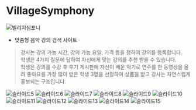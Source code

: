 # VillageSymphony

![빌리지심포니](https://user-images.githubusercontent.com/99253403/209805887-d63bc658-0afb-4bed-8ecb-cba9a43c7076.png)

* 맞춤형 음악 강의 검색 사이트
> 강사는 강의 가능 시간, 강의 가능 요일, 가격 등을 정하여 강의를 등록합니다.       
> 학생은 4가지 질문에 답하여 자신에게 맞는 강의를 추천 받을 수 있습니다.      
> 학생은 강의를 수강 후 후기 게시판에 자신이 배운 악기로 연주를 한 동영상을 올려 좋아요를 가장 많이 받은 학생 3명을 선정하여 상품을 받고 강사는 자연스럽게 홍보되는 구조입니다.      

![슬라이드5](https://user-images.githubusercontent.com/99253403/209806027-e5005b9b-015e-46c4-9b64-a62a1193a304.PNG)
![슬라이드6](https://user-images.githubusercontent.com/99253403/209806038-a424b13b-5311-4561-9339-b3d052130f04.PNG)
![슬라이드7](https://user-images.githubusercontent.com/99253403/209806045-2ad16a70-2051-4b16-b060-a354fddf3b55.PNG)
![슬라이드8](https://user-images.githubusercontent.com/99253403/209806049-d7194137-fe4a-45d2-91d8-2f742953c05d.PNG)
![슬라이드9](https://user-images.githubusercontent.com/99253403/209806051-a0c00a05-edaf-4dee-9491-f1c401d8c30d.PNG)
![슬라이드10](https://user-images.githubusercontent.com/99253403/209806061-58231f3c-d896-4ea6-bc08-9adc9696db86.PNG)
![슬라이드11](https://user-images.githubusercontent.com/99253403/209806068-801470c2-6750-4ab1-8f6f-c1086abb0a03.PNG)
![슬라이드12](https://user-images.githubusercontent.com/99253403/209806074-492408d9-8c9f-4e6f-88f0-dd961a059908.PNG)
![슬라이드13](https://user-images.githubusercontent.com/99253403/209806081-dc6f28e1-e250-4d84-b591-f346f2466916.PNG)
![슬라이드14](https://user-images.githubusercontent.com/99253403/209806087-ac692b08-a8d2-450f-ba67-e915ac904aba.PNG)
![슬라이드15](https://user-images.githubusercontent.com/99253403/209806095-b1e28a92-b450-4c8f-8677-1c98bb5b52d9.PNG)
